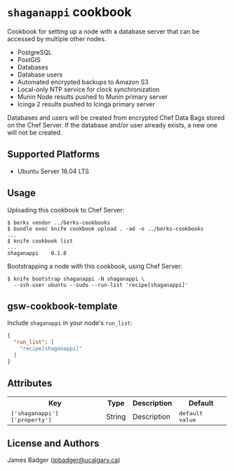 # `shaganappi` cookbook

Cookbook for setting up a node with a database server that can be accessed by multiple other nodes.

* PostgreSQL
* PostGIS
* Databases
* Database users
* Automated encrypted backups to Amazon S3
* Local-only NTP service for clock synchronization
* Munin Node results pushed to Munin primary server
* Icinga 2 results pushed to Icinga primary server

Databases and users will be created from encrypted Chef Data Bags stored on the Chef Server. If the database and/or user already exists, a new one will not be created.

## Supported Platforms

* Ubuntu Server 18.04 LTS

## Usage

Uploading this cookbook to Chef Server:

```terminal
$ berks vendor ../berks-cookbooks
$ bundle exec knife cookbook upload . -ad -o ../berks-cookbooks
...
$ knife cookbook list
...
shaganappi    0.1.0
```

Bootstrapping a node with this cookbook, using Chef Server:

```terminal
$ knife bootstrap shaganappi -N shaganappi \
  --ssh-user ubuntu --sudo --run-list 'recipe[shaganappi]'
```

## gsw-cookbook-template

Include `shaganappi` in your node's `run_list`:

```json
{
  "run_list": [
    "recipe[shaganappi]"
  ]
}
```

## Attributes

<table>
  <tr>
    <th>Key</th>
    <th>Type</th>
    <th>Description</th>
    <th>Default</th>
  </tr>
  <tr>
    <td><tt>['shaganappi']['property']</tt></td>
    <td>String</td>
    <td>Description</td>
    <td><tt>default value</tt></td>
  </tr>
</table>

## License and Authors

James Badger (jpbadger@ucalgary.ca)
